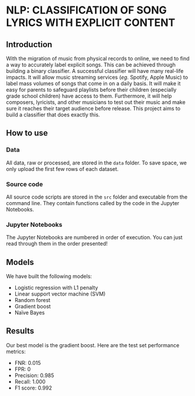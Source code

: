 # NLP: CLASSIFICATION OF SONG LYRICS WITH EXPLICIT CONTENT

## Introduction

With the migration of music from physical records to online, we need to find a way to accurately label explicit songs. This can be achieved through building a binary classifier. A successful classifier will have many real-life impacts. It will allow music streaming services (_eg._ Spotify, Apple Music) to label mass volumes of songs that come in on a daily basis. It will make it easy for parents to safeguard playlists before their children (especially grade school children) have access to them. Furthermore, it will help composers, lyricists, and other musicians to test out their music and make sure it reaches their target audience before release. This project aims to build a classifier that does exactly this.

## How to use

### Data

All data, raw or processed, are stored in the `data` folder. To save space, we only upload the first few rows of each dataset.

### Source code

All source code scripts are stored in the `src` folder and executable from the command line. They contain functions called by the code in the Jupyter Notebooks.

### Jupyter Notebooks
The Jupyter Notebooks are numbered in order of execution. You can just read through them in the order presented!

## Models

We have built the following models:
* Logistic regression with L1 penalty
* Linear support vector machine (SVM)
* Random forest
* Gradient boost
* Na&iuml;ve Bayes

## Results

Our best model is the gradient boost. Here are the test set performance metrics:
* FNR: 0.015
* FPR: 0
* Precision: 0.985
* Recall: 1.000
* F1 score: 0.992